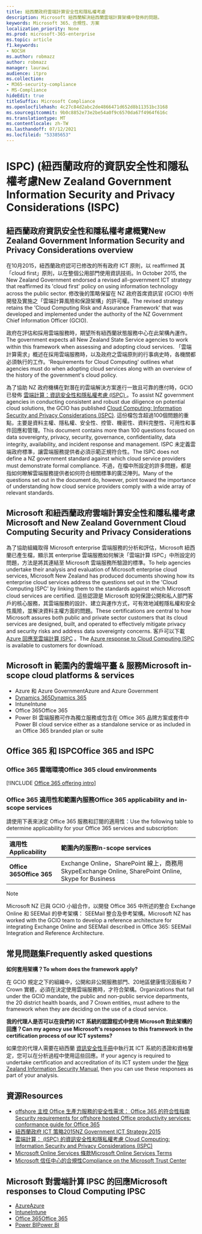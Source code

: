 ```yaml
---
title: 紐西蘭政府雲端計算安全性和隱私權考慮
description: Microsoft 紐西蘭解決紐西蘭雲端計算架構中發佈的問題。
keywords: Microsoft 365、合規性、方案
localization_priority: None
ms.prod: microsoft-365-enterprise
ms.topic: article
f1.keywords:
- NOCSH
ms.author: robmazz
author: robmazz
manager: laurawi
audience: itpro
ms.collection:
- M365-security-compliance
- MS-Compliance
hideEdit: true
titleSuffix: Microsoft Compliance
ms.openlocfilehash: 4c27c84d2abc2de4866471d652d8b11351bc3168
ms.sourcegitcommit: 9b0c8852e73e2be54a0f9c6570da67f4964f616c
ms.translationtype: MT
ms.contentlocale: zh-TW
ms.lasthandoff: 07/12/2021
ms.locfileid: "53385653"
---
```

# <a name="new-zealand-government-information-security-and-privacy-considerations-ispc"></a><span data-ttu-id="38d44-104">ISPC)  (紐西蘭政府的資訊安全性和隱私權考慮</span><span class="sxs-lookup"><span data-stu-id="38d44-104">New Zealand Government Information Security and Privacy Considerations (ISPC)</span></span>

## <a name="new-zealand-government-information-security-and-privacy-considerations-overview"></a><span data-ttu-id="38d44-105">紐西蘭政府資訊安全性和隱私權考慮概覽</span><span class="sxs-lookup"><span data-stu-id="38d44-105">New Zealand Government Information Security and Privacy Considerations overview</span></span>

<span data-ttu-id="38d44-106">在10月2015，紐西蘭政府認可已修改的所有政府 ICT 原則，以 reaffirmed 其「cloud first」原則，以在整個公用部門使用資訊技術。</span><span class="sxs-lookup"><span data-stu-id="38d44-106">In October 2015, the New Zealand Government endorsed a revised all-government ICT strategy that reaffirmed its 'cloud first' policy on using information technology across the public sector.</span></span> <span data-ttu-id="38d44-107">修改後的策略保留在 NZ 政府首席資訊官 (GCIO) 中所開發及實施之「雲端計算風險和保證架構」的許可權。</span><span class="sxs-lookup"><span data-stu-id="38d44-107">The revised strategy retains the 'Cloud Computing Risk and Assurance Framework' that was developed and implemented under the authority of the NZ Government Chief Information Officer (GCIO).</span></span>

<span data-ttu-id="38d44-108">政府在評估和採用雲端服務時，期望所有紐西蘭狀態服務中心在此架構內運作。</span><span class="sxs-lookup"><span data-stu-id="38d44-108">The government expects all New Zealand State Service agencies to work within this framework when assessing and adopting cloud services.</span></span> <span data-ttu-id="38d44-109">「雲端計算需求」概述在採用雲端服務時，以及政府之雲端原則的行事病史時，各機關都必須執行的工作。</span><span class="sxs-lookup"><span data-stu-id="38d44-109">'Requirements for Cloud Computing' outlines what agencies must do when adopting cloud services along with an overview of the history of the government's cloud policy.</span></span>

<span data-ttu-id="38d44-110">為了協助 NZ 政府機構在對潛在的雲端解決方案進行一致且可靠的應付時，GCIO 已發佈 [雲端計算：資訊安全性和隱私權考慮 (ISPC) ](https://www.digital.govt.nz/dmsdocument/1~cloud-computing-information-security-and-privacy-considerations/html)。</span><span class="sxs-lookup"><span data-stu-id="38d44-110">To assist NZ government agencies in conducting consistent and robust due diligence on potential cloud solutions, the GCIO has published [Cloud Computing: Information Security and Privacy Considerations (ISPC)](https://www.digital.govt.nz/dmsdocument/1~cloud-computing-information-security-and-privacy-considerations/html).</span></span> <span data-ttu-id="38d44-111">這份檔包含超過100個問題的重點，主要是資料主權、隱私權、安全性、控管、機密性、資料完整性、可用性和事件回應和管理。</span><span class="sxs-lookup"><span data-stu-id="38d44-111">This document contains more than 100 questions focused on data sovereignty, privacy, security, governance, confidentiality, data integrity, availability, and incident response and management.</span></span> <span data-ttu-id="38d44-112">ISPC 未定義雲端政府標準，讓雲端服務提供者必須示範正規符合性。</span><span class="sxs-lookup"><span data-stu-id="38d44-112">The ISPC does not define a NZ government standard against which cloud service providers must demonstrate formal compliance.</span></span> <span data-ttu-id="38d44-113">不過，在檔中所設定的許多問題，都是指如何瞭解雲端服務提供者如何符合相關標準的廣泛陣列。</span><span class="sxs-lookup"><span data-stu-id="38d44-113">Many of the questions set out in the document do, however, point toward the importance of understanding how cloud service providers comply with a wide array of relevant standards.</span></span>

## <a name="microsoft-and-new-zealand-government-cloud-computing-security-and-privacy-considerations"></a><span data-ttu-id="38d44-114">Microsoft 和紐西蘭政府雲端計算安全性和隱私權考慮</span><span class="sxs-lookup"><span data-stu-id="38d44-114">Microsoft and New Zealand Government Cloud Computing Security and Privacy Considerations</span></span>

<span data-ttu-id="38d44-115">為了協助組織取得 Microsoft enterprise 雲端服務的分析和評估，Microsoft 紐西蘭已產生檔，顯示其 enterprise 雲端服務如何解決「雲端計算 ISPC」中所設定的問題，方法是將其連結至 Microsoft 雲端服務所驗證的標準。</span><span class="sxs-lookup"><span data-stu-id="38d44-115">To help agencies undertake their analysis and evaluation of Microsoft enterprise cloud services, Microsoft New Zealand has produced documents showing how its enterprise cloud services address the questions set out in the 'Cloud Computing ISPC' by linking them to the standards against which Microsoft cloud services are certified.</span></span> <span data-ttu-id="38d44-116">這些認證是 Microsoft 如何保證公開和私人部門客戶的核心服務，其雲端服務的設計、建立與運作方式，可有效地減輕隱私權和安全性風險，並解決資料主權方面的問題。</span><span class="sxs-lookup"><span data-stu-id="38d44-116">These certifications are central to how Microsoft assures both public and private sector customers that its cloud services are designed, built, and operated to effectively mitigate privacy and security risks and address data sovereignty concerns.</span></span> <span data-ttu-id="38d44-117">客戶可以下載 [Azure 回應至雲端計算 ISPC](https://azure.microsoft.com/resources/microsoft-azure-response-to-nz-gcio-cloud-computing-information-security-privacy-considerations/) 。</span><span class="sxs-lookup"><span data-stu-id="38d44-117">The [Azure response to Cloud Computing ISPC](https://azure.microsoft.com/resources/microsoft-azure-response-to-nz-gcio-cloud-computing-information-security-privacy-considerations/) is available to customers for download.</span></span>

## <a name="microsoft-in-scope-cloud-platforms--services"></a><span data-ttu-id="38d44-118">Microsoft in 範圍內的雲端平臺 & 服務</span><span class="sxs-lookup"><span data-stu-id="38d44-118">Microsoft in-scope cloud platforms & services</span></span>

- <span data-ttu-id="38d44-119">Azure 和 Azure Government</span><span class="sxs-lookup"><span data-stu-id="38d44-119">Azure and Azure Government</span></span>
- [<span data-ttu-id="38d44-120">Dynamics 365</span><span class="sxs-lookup"><span data-stu-id="38d44-120">Dynamics 365</span></span>](https://aka.ms/d365-compliance-list)
- <span data-ttu-id="38d44-121">Intune</span><span class="sxs-lookup"><span data-stu-id="38d44-121">Intune</span></span>
- <span data-ttu-id="38d44-122">Office 365</span><span class="sxs-lookup"><span data-stu-id="38d44-122">Office 365</span></span>
- <span data-ttu-id="38d44-123">Power BI 雲端服務可作為獨立服務或包含在 Office 365 品牌方案或套件中</span><span class="sxs-lookup"><span data-stu-id="38d44-123">Power BI cloud service either as a standalone service or as included in an Office 365 branded plan or suite</span></span>

## <a name="office-365-and-ispc"></a><span data-ttu-id="38d44-124">Office 365 和 ISPC</span><span class="sxs-lookup"><span data-stu-id="38d44-124">Office 365 and ISPC</span></span>

### <a name="office-365-cloud-environments"></a><span data-ttu-id="38d44-125">Office 365 雲端環境</span><span class="sxs-lookup"><span data-stu-id="38d44-125">Office 365 cloud environments</span></span>

[!INCLUDE [Office 365 offering intro](../includes/o365-offering-introduction.md)]

### <a name="office-365-applicability-and-in-scope-services"></a><span data-ttu-id="38d44-126">Office 365 適用性和範圍內服務</span><span class="sxs-lookup"><span data-stu-id="38d44-126">Office 365 applicability and in-scope services</span></span>

<span data-ttu-id="38d44-127">請使用下表來決定 Office 365 服務和訂閱的適用性：</span><span class="sxs-lookup"><span data-stu-id="38d44-127">Use the following table to determine applicability for your Office 365 services and subscription:</span></span>

| <span data-ttu-id="38d44-128">**適用性**</span><span class="sxs-lookup"><span data-stu-id="38d44-128">**Applicability**</span></span> | <span data-ttu-id="38d44-129">**範圍內的服務**</span><span class="sxs-lookup"><span data-stu-id="38d44-129">**In-scope services**</span></span> |
|:------------------|:----------------------|
| <span data-ttu-id="38d44-130">**Office 365**</span><span class="sxs-lookup"><span data-stu-id="38d44-130">**Office 365**</span></span> | <span data-ttu-id="38d44-131">Exchange Online，SharePoint 線上，商務用 Skype</span><span class="sxs-lookup"><span data-stu-id="38d44-131">Exchange Online, SharePoint Online, Skype for Business</span></span> |

>[!Note]
><span data-ttu-id="38d44-132">Microsoft NZ 已與 GCIO 小組合作，以開發 Office 365 中所述的整合 Exchange Online 和 SEEMail 的參考架構： SEEMail 整合及參考架構。</span><span class="sxs-lookup"><span data-stu-id="38d44-132">Microsoft NZ has worked with the GCIO team to develop a reference architecture for integrating Exchange Online and SEEMail described in Office 365: SEEMail Integration and Reference Architecture.</span></span>

## <a name="frequently-asked-questions"></a><span data-ttu-id="38d44-133">常見問題集</span><span class="sxs-lookup"><span data-stu-id="38d44-133">Frequently asked questions</span></span>

<span data-ttu-id="38d44-134">**如何套用架構？**</span><span class="sxs-lookup"><span data-stu-id="38d44-134">**To whom does the framework apply?**</span></span>

<span data-ttu-id="38d44-135">在 GCIO 規定之下的組織中，公開和非公開服務部門、20地區健康情況面板和 7 Crown 實體，必須在決定使用雲端服務時，才符合架構。</span><span class="sxs-lookup"><span data-stu-id="38d44-135">Organizations that fall under the GCIO mandate, the public and non-public service departments, the 20 district health boards, and 7 Crown entities, must adhere to the framework when they are deciding on the use of a cloud service.</span></span>

<span data-ttu-id="38d44-136">**我的代理人是否可以在我們的 ICT 系統的認證程式中使用 Microsoft 對此架構的回應？**</span><span class="sxs-lookup"><span data-stu-id="38d44-136">**Can my agency use Microsoft's responses to this framework in the certification process of our ICT systems?**</span></span>

<span data-ttu-id="38d44-137">如果您的代理人需要在紐西蘭 [資訊安全性手冊](https://go.microsoft.com/fwlink/p/?linkid=2099496)中執行其 ICT 系統的憑證和資格鑒定，您可以在分析過程中使用這些回應。</span><span class="sxs-lookup"><span data-stu-id="38d44-137">If your agency is required to undertake certification and accreditation of its ICT system under the [New Zealand Information Security Manual](https://go.microsoft.com/fwlink/p/?linkid=2099496), then you can use these responses as part of your analysis.</span></span>

## <a name="resources"></a><span data-ttu-id="38d44-138">資源</span><span class="sxs-lookup"><span data-stu-id="38d44-138">Resources</span></span>

- [<span data-ttu-id="38d44-139">offshore 主控 Office 生產力服務的安全性需求： Office 365 的符合性指南</span><span class="sxs-lookup"><span data-stu-id="38d44-139">Security requirements for offshore hosted Office productivity services: conformance guide for Office 365</span></span>](https://aka.ms/o365-gcio-conformance-guidance)
- [<span data-ttu-id="38d44-140">紐西蘭政府 ICT 策略2015</span><span class="sxs-lookup"><span data-stu-id="38d44-140">NZ Government ICT Strategy 2015</span></span>](https://www.ict.govt.nz/strategy-and-action-plan/strategy/)
- [<span data-ttu-id="38d44-141">雲端計算： (ISPC) 的資訊安全性和隱私權考慮 </span><span class="sxs-lookup"><span data-stu-id="38d44-141">Cloud Computing: Information Security and Privacy Considerations (ISPC)</span></span>](https://www.digital.govt.nz/standards-and-guidance/technology-and-architecture/cloud-services/)
- [<span data-ttu-id="38d44-142">Microsoft Online Services 條款</span><span class="sxs-lookup"><span data-stu-id="38d44-142">Microsoft Online Services Terms</span></span>](https://aka.ms/Online-Services-Terms)
- [<span data-ttu-id="38d44-143">Microsoft 信任中心的合規性</span><span class="sxs-lookup"><span data-stu-id="38d44-143">Compliance on the Microsoft Trust Center</span></span>](https://www.microsoft.com/trust-center/compliance/compliance-overview)

## <a name="microsoft-responses-to-cloud-computing-ipsc"></a><span data-ttu-id="38d44-144">Microsoft 對雲端計算 IPSC 的回應</span><span class="sxs-lookup"><span data-stu-id="38d44-144">Microsoft responses to Cloud Computing IPSC</span></span>

- [<span data-ttu-id="38d44-145">Azure</span><span class="sxs-lookup"><span data-stu-id="38d44-145">Azure</span></span>](https://aka.ms/Azure-NZ-response)
- [<span data-ttu-id="38d44-146">Intune</span><span class="sxs-lookup"><span data-stu-id="38d44-146">Intune</span></span>](https://aka.ms/Intune-NZ-response)
- [<span data-ttu-id="38d44-147">Office 365</span><span class="sxs-lookup"><span data-stu-id="38d44-147">Office 365</span></span>](https://aka.ms/O365-NZ-Response)
- [<span data-ttu-id="38d44-148">Power BI</span><span class="sxs-lookup"><span data-stu-id="38d44-148">Power BI</span></span>](https://download.microsoft.com/download/5/1/7/51726B9B-2E76-49C4-9D4F-A36BF025CB93/Response-to-GCIO-105-questions-Power-BI.pdf)
